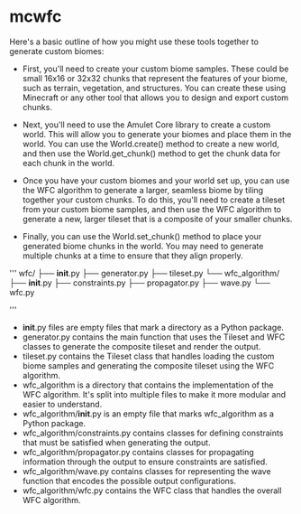 # mcwfc

Here's a basic outline of how you might use these tools together to generate custom biomes:

- First, you'll need to create your custom biome samples. These could be small 16x16 or 32x32 chunks that represent the features of your biome, such as terrain, vegetation, and structures. You can create these using Minecraft or any other tool that allows you to design and export custom chunks.

- Next, you'll need to use the Amulet Core library to create a custom world. This will allow you to generate your biomes and place them in the world. You can use the World.create() method to create a new world, and then use the World.get_chunk() method to get the chunk data for each chunk in the world.

- Once you have your custom biomes and your world set up, you can use the WFC algorithm to generate a larger, seamless biome by tiling together your custom chunks. To do this, you'll need to create a tileset from your custom biome samples, and then use the WFC algorithm to generate a new, larger tileset that is a composite of your smaller chunks.

- Finally, you can use the World.set_chunk() method to place your generated biome chunks in the world. You may need to generate multiple chunks at a time to ensure that they align properly.

'''
wfc/
├── __init__.py
├── generator.py
├── tileset.py
└── wfc_algorithm/
    ├── __init__.py
    ├── constraints.py
    ├── propagator.py
    ├── wave.py
    └── wfc.py

'''

- __init__.py files are empty files that mark a directory as a Python package.
- generator.py contains the main function that uses the Tileset and WFC classes to generate the composite tileset and render the output.
- tileset.py contains the Tileset class that handles loading the custom biome samples and generating the composite tileset using the WFC algorithm.
- wfc_algorithm is a directory that contains the implementation of the WFC algorithm. It's split into multiple files to make it more modular and easier to understand.
- wfc_algorithm/__init__.py is an empty file that marks wfc_algorithm as a Python package.
- wfc_algorithm/constraints.py contains classes for defining constraints that must be satisfied when generating the output.
- wfc_algorithm/propagator.py contains classes for propagating information through the output to ensure constraints are satisfied.
- wfc_algorithm/wave.py contains classes for representing the wave function that encodes the possible output configurations.
- wfc_algorithm/wfc.py contains the WFC class that handles the overall WFC algorithm.